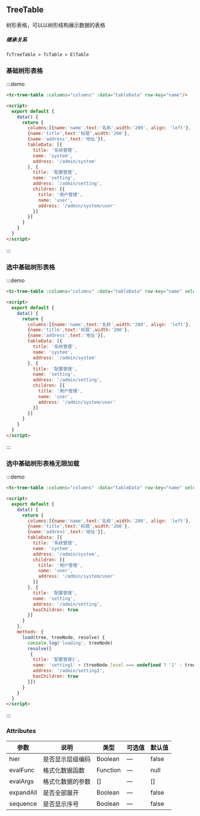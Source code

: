 ## TreeTable
树形表格，可以以树形结构展示数据的表格
##### 继承关系
```
TcTreeTable > TcTable > ElTable
```

### 基础树形表格
:::demo
```html
<tc-tree-table :columns="columns" :data="tableData" row-key="name"/>

<script>
  export default {
    data() {
      return {
        columns:[{name:'name',text:'名称',width:'200', align: 'left'},
        {name:'title',text:'标题',width:'200'},
        {name:'address',text:'地址'}],
        tableData: [{
          title: '系统管理',
          name: 'system',
          address: '/admin/system'
        }, {
          title: '配置管理',
          name: 'setting',
          address: '/admin/setting',
          children: [{
            title: '用户管理',
            name: 'user',
            address: '/admin/system/user'
          }]
        }]
      }
    }
  }
</script>
```
:::

### 选中基础树形表格
:::demo
```html
<tc-tree-table :columns="columns" :data="tableData" row-key="name" selection/>

<script>
  export default {
    data() {
      return {
        columns:[{name:'name',text:'名称',width:'200', align: 'left'},
        {name:'title',text:'标题',width:'200'},
        {name:'address',text:'地址'}],
        tableData: [{
          title: '系统管理',
          name: 'system',
          address: '/admin/system'
        }, {
          title: '配置管理',
          name: 'setting',
          address: '/admin/setting',
          children: [{
            title: '用户管理',
            name: 'user',
            address: '/admin/system/user'
          }]
        }]
      }
    }
  }
</script>
```
:::

### 选中基础树形表格无限加载
:::demo
```html
<tc-tree-table :columns="columns" :data="tableData" row-key="name" selection lazy :load="load" />

<script>
  export default {
    data() {
      return {
        columns:[{name:'name',text:'名称',width:'200', align: 'left'},
        {name:'title',text:'标题',width:'200'},
        {name:'address',text:'地址'}],
        tableData: [{
          title: '系统管理',
          name: 'system',
          address: '/admin/system',
          children: [{
            title: '用户管理',
            name: 'user',
            address: '/admin/system/user'
          }]
        }, {
          title: '配置管理',
          name: 'setting',
          address: '/admin/setting',
          hasChildren: true
        }]
      }
    },
    methods: {
      load(tree, treeNode, resolve) {
        console.log('loading', treeNode)
        resolve([
         {
          title: '配置管理1',
          name: 'setting1' + (treeNode.level === undefined ? '1' : treeNode.level),
          address: '/admin/setting1',
          hasChildren: true
        }])
      }
    }
  }
</script>
```
:::

### Attributes

| 参数 | 说明 | 类型 | 可选值 | 默认值   |
|------  |-----|---- |----- |---- |
| hier | 是否显示层级编码 | Boolean | — | false |
| evalFunc | 格式化数据函数 | Function | — | null |
| evalArgs | 格式化数据的参数 | [] | — | [] |
| expandAll | 是否全部展开 | Boolean | — | false |
| sequence | 是否显示序号 | Boolean | — | false |
